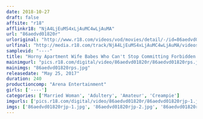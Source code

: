 ```yaml
---
date: 2018-10-27
draft: false
affsite: "r18"
afflinkr18: "NjA4LjEuMS4xLjAuMC4wLjAuMA"
url: "86aedvd01820r"
urloriginal: "http://www.r18.com/videos/vod/movies/detail/-/id=86aedvd01820r"
urlfinal: "http://media.r18.com/track/NjA4LjEuMS4xLjAuMC4wLjAuMA/videos/vod/movies/detail/-/id=86aedvd01820r"
samplevid: "----"
title: "Horny Apartment Wife Babes Who Can't Stop Committing Forbidden Creampie Adultery 4 Hours"
mainimgurl: "pics.r18.com/digital/video/86aedvd01820r/86aedvd01820rps.jpg"
mainimgs: "86aedvd01820rps.jpg"
releasedate: "May 25, 2017"
duration: 240
productioncomp: "Arena Entertainment"
girls: ['----']
categories: ['Married Woman', 'Adultery', 'Amateur', 'Creampie']
imgurls: ['pics.r18.com/digital/video/86aedvd01820r/86aedvd01820rjp-1.jpg', 'pics.r18.com/digital/video/86aedvd01820r/86aedvd01820rjp-2.jpg', 'pics.r18.com/digital/video/86aedvd01820r/86aedvd01820rjp-3.jpg', 'pics.r18.com/digital/video/86aedvd01820r/86aedvd01820rjp-4.jpg', 'pics.r18.com/digital/video/86aedvd01820r/86aedvd01820rjp-5.jpg', 'pics.r18.com/digital/video/86aedvd01820r/86aedvd01820rjp-6.jpg', 'pics.r18.com/digital/video/86aedvd01820r/86aedvd01820rjp-7.jpg', 'pics.r18.com/digital/video/86aedvd01820r/86aedvd01820rjp-8.jpg', 'pics.r18.com/digital/video/86aedvd01820r/86aedvd01820rjp-9.jpg', 'pics.r18.com/digital/video/86aedvd01820r/86aedvd01820rjp-10.jpg', 'pics.r18.com/digital/video/86aedvd01820r/86aedvd01820rjp-11.jpg', 'pics.r18.com/digital/video/86aedvd01820r/86aedvd01820rjp-12.jpg', 'pics.r18.com/digital/video/86aedvd01820r/86aedvd01820rjp-13.jpg', 'pics.r18.com/digital/video/86aedvd01820r/86aedvd01820rjp-14.jpg', 'pics.r18.com/digital/video/86aedvd01820r/86aedvd01820rjp-15.jpg', 'pics.r18.com/digital/video/86aedvd01820r/86aedvd01820rjp-16.jpg', 'pics.r18.com/digital/video/86aedvd01820r/86aedvd01820rjp-17.jpg', 'pics.r18.com/digital/video/86aedvd01820r/86aedvd01820rjp-18.jpg', 'pics.r18.com/digital/video/86aedvd01820r/86aedvd01820rjp-19.jpg', 'pics.r18.com/digital/video/86aedvd01820r/86aedvd01820rjp-20.jpg']
imgs: ['86aedvd01820rjp-1.jpg', '86aedvd01820rjp-2.jpg', '86aedvd01820rjp-3.jpg', '86aedvd01820rjp-4.jpg', '86aedvd01820rjp-5.jpg', '86aedvd01820rjp-6.jpg', '86aedvd01820rjp-7.jpg', '86aedvd01820rjp-8.jpg', '86aedvd01820rjp-9.jpg', '86aedvd01820rjp-10.jpg', '86aedvd01820rjp-11.jpg', '86aedvd01820rjp-12.jpg', '86aedvd01820rjp-13.jpg', '86aedvd01820rjp-14.jpg', '86aedvd01820rjp-15.jpg', '86aedvd01820rjp-16.jpg', '86aedvd01820rjp-17.jpg', '86aedvd01820rjp-18.jpg', '86aedvd01820rjp-19.jpg', '86aedvd01820rjp-20.jpg']
---
```

